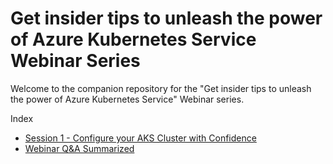 # Get insider tips to unleash the power of Azure Kubernetes Service Webinar Series

Welcome to the companion repository for the "Get insider tips to unleash the power of Azure Kubernetes Service" Webinar series. 

Index
- [Session 1 - Configure your AKS Cluster with Confidence](2021-04-14-configure-your-aks-cluster-with-confidence)
- [Webinar Q&A Summarized](Q&A.md)
